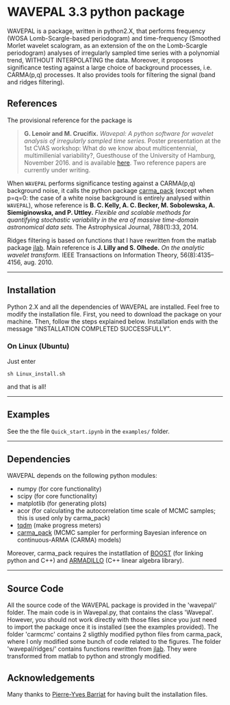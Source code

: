 # WAVEPAL 3.3 python package

WAVEPAL is a package, written in python2.X, that performs frequency (WOSA Lomb-Scargle-based periodogram) and time-frequency (Smoothed Morlet wavelet scalogram, as an extension of the on the Lomb-Scargle periodogram) analyses of irregularly sampled time series with a polynomial trend, WITHOUT INTERPOLATING the data. Moreover, it proposes significance testing against a large choice of background processes, i.e. CARMA(p,q) processes. It also provides tools for filtering the signal (band and ridges filtering).


## References

The provisional reference for the package is
> **G. Lenoir and M. Crucifix.** *Wavepal: A python software for wavelet analysis of irregularly sampled time series.* Poster presentation at the 1st CVAS workshop: What do we know about multicentennial, multimillenial variability?, Guesthouse of the University of Hamburg, November 2016.
and is available [here](http://www.elic.ucl.ac.be/users/lenoir/mywebsite/docs/poster_CVAS_2016.pdf). Two reference papers are currently under writing. 

When `WAVEPAL` performs significance testing against a CARMA(p,q) background noise, it calls the python package [carma_pack](https://github.com/brandonckelly/carma_pack) (except when p=q=0: the case of a white noise background is entirely analysed within `WAVEPAL`), whose reference is
**B. C. Kelly, A. C. Becker, M. Sobolewska, A. Siemiginowska, and P. Uttley.** *Flexible and scalable methods for quantifying stochastic variability in the era of massive time-domain astronomical data sets.* The Astrophysical Journal, 788(1):33, 2014.

Ridges filtering is based on functions that I have rewritten from the matlab package [jlab](http://www.jmlilly.net/jmlsoft.html). Main reference is
**J. Lilly and S. Olhede.** *On the analytic wavelet transform.* IEEE Transactions on Information Theory, 56(8):4135–4156, aug. 2010.

---------------

## Installation 

Python 2.X and all the dependencies of WAVEPAL are installed. Feel free to modify the installation file. First, you need to download the package on your machine. Then, follow the steps explained below. Installation ends with the message "INSTALLATION COMPLETED SUCCESSFULLY".

### On Linux (Ubuntu)

Just enter
```
sh Linux_install.sh
```
and that is all!

------------

## Examples

See the the file `Quick_start.ipynb` in the `examples/` folder. 

---------------

## Dependencies

WAVEPAL depends on the following python modules:
* numpy      (for core functionality)
* scipy      (for core functionality)
* matplotlib (for generating plots)
* acor       (for calculating the autocorrelation time scale of MCMC samples; this is used only by carma_pack)
* [tqdm](https://pypi.python.org/pypi/tqdm) (make progress meters)
* [carma_pack](https://github.com/brandonckelly/carma_pack) (MCMC sampler for performing Bayesian inference on continuous-ARMA (CARMA) models) 

Moreover, carma_pack requires the instatllation of [BOOST](http://www.boost.org) (for linking python and C++) and [ARMADILLO](http://arma.sourceforge.net) (C++ linear algebra library).

--------------

## Source Code

All the source code of the WAVEPAL package is provided in the 'wavepal/' folder. The main code is in Wavepal.py, that contains the class 'Wavepal'. However, you should not work directly with those files since you just need to import the package once it is installed (see the examples provided). 
The folder 'carmcmc' contains 2 sligthly modified python files from carma_pack, where I only modified some bunch of code related to the figures. 
The folder 'wavepal/ridges/' contains functions rewritten from [jlab](http://www.jmlilly.net/jmlsoft.html). They were transformed from matlab to python and strongly modified. 

## Acknowledgements

Many thanks to [Pierre-Yves Barriat](https://be.linkedin.com/in/pybarriat) for having built the installation files. 


